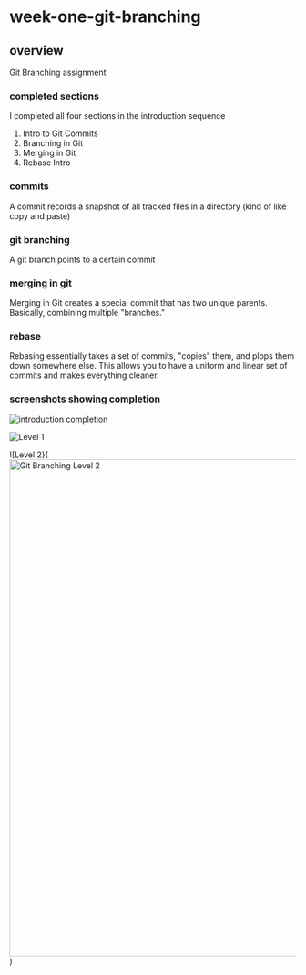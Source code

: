 # week-one-git-branching

## overview

Git Branching assignment

### completed sections

I completed all four sections in the introduction sequence
1. Intro to Git Commits
2. Branching in Git
3. Merging in Git
4. Rebase Intro

### commits

A commit records a snapshot of all tracked files in a directory (kind of like copy and paste)

### git branching

A git branch points to a certain commit

### merging in git

Merging in Git creates a special commit that has two unique parents. Basically, combining multiple "branches."

### rebase

Rebasing essentially takes a set of commits, "copies" them, and plops them down somewhere else. This allows you to have a uniform and linear set of commits and makes everything cleaner.

### screenshots showing completion

![introduction completion](<img width="1915" height="882" alt="Introduction Sequence 1-4" src="https://github.com/user-attachments/assets/923c6a9c-493a-4a36-a4eb-8f2224750c7c" />
)

![Level 1](<img width="1910" height="862" alt="Level 1 Git Commits" src="https://github.com/user-attachments/assets/6434beb0-fdc7-456f-af27-ad593d80865d" />
)

![Level 2}(<img width="1913" height="871" alt="Git Branching Level 2" src="https://github.com/user-attachments/assets/0b82fde0-3772-4b21-a109-77ce61b6dba5" />)


